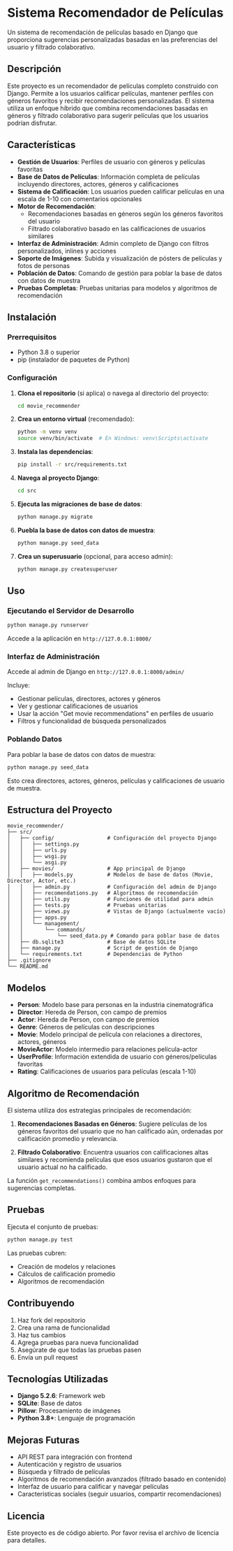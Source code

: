# Sistema Recomendador de Películas

Un sistema de recomendación de películas basado en Django que proporciona sugerencias personalizadas basadas en las preferencias del usuario y filtrado colaborativo.

## Descripción

Este proyecto es un recomendador de películas completo construido con Django. Permite a los usuarios calificar películas, mantener perfiles con géneros favoritos y recibir recomendaciones personalizadas. El sistema utiliza un enfoque híbrido que combina recomendaciones basadas en géneros y filtrado colaborativo para sugerir películas que los usuarios podrían disfrutar.

## Características

- **Gestión de Usuarios**: Perfiles de usuario con géneros y películas favoritas
- **Base de Datos de Películas**: Información completa de películas incluyendo directores, actores, géneros y calificaciones
- **Sistema de Calificación**: Los usuarios pueden calificar películas en una escala de 1-10 con comentarios opcionales
- **Motor de Recomendación**:
  - Recomendaciones basadas en géneros según los géneros favoritos del usuario
  - Filtrado colaborativo basado en las calificaciones de usuarios similares
- **Interfaz de Administración**: Admin completo de Django con filtros personalizados, inlines y acciones
- **Soporte de Imágenes**: Subida y visualización de pósters de películas y fotos de personas
- **Población de Datos**: Comando de gestión para poblar la base de datos con datos de muestra
- **Pruebas Completas**: Pruebas unitarias para modelos y algoritmos de recomendación

## Instalación

### Prerrequisitos

- Python 3.8 o superior
- pip (instalador de paquetes de Python)

### Configuración

1. **Clona el repositorio** (si aplica) o navega al directorio del proyecto:
   ```bash
   cd movie_recommender
   ```

2. **Crea un entorno virtual** (recomendado):
   ```bash
   python -m venv venv
   source venv/bin/activate  # En Windows: venv\Scripts\activate
   ```

3. **Instala las dependencias**:
   ```bash
   pip install -r src/requirements.txt
   ```

4. **Navega al proyecto Django**:
   ```bash
   cd src
   ```

5. **Ejecuta las migraciones de base de datos**:
   ```bash
   python manage.py migrate
   ```

6. **Puebla la base de datos con datos de muestra**:
   ```bash
   python manage.py seed_data
   ```

7. **Crea un superusuario** (opcional, para acceso admin):
   ```bash
   python manage.py createsuperuser
   ```

## Uso

### Ejecutando el Servidor de Desarrollo

```bash
python manage.py runserver
```

Accede a la aplicación en `http://127.0.0.1:8000/`

### Interfaz de Administración

Accede al admin de Django en `http://127.0.0.1:8000/admin/`

Incluye:
- Gestionar películas, directores, actores y géneros
- Ver y gestionar calificaciones de usuarios
- Usar la acción "Get movie recommendations" en perfiles de usuario
- Filtros y funcionalidad de búsqueda personalizados

### Poblando Datos

Para poblar la base de datos con datos de muestra:

```bash
python manage.py seed_data
```

Esto crea directores, actores, géneros, películas y calificaciones de usuario de muestra.

## Estructura del Proyecto

```
movie_recommender/
├── src/
│   ├── config/                 # Configuración del proyecto Django
│   │   ├── settings.py
│   │   ├── urls.py
│   │   ├── wsgi.py
│   │   └── asgi.py
│   ├── movies/                 # App principal de Django
│   │   ├── models.py           # Modelos de base de datos (Movie, Director, Actor, etc.)
│   │   ├── admin.py            # Configuración del admin de Django
│   │   ├── recomendations.py   # Algoritmos de recomendación
│   │   ├── utils.py            # Funciones de utilidad para admin
│   │   ├── tests.py            # Pruebas unitarias
│   │   ├── views.py            # Vistas de Django (actualmente vacío)
│   │   ├── apps.py
│   │   └── management/
│   │       └── commands/
│   │           └── seed_data.py # Comando para poblar base de datos
│   ├── db.sqlite3              # Base de datos SQLite
│   ├── manage.py               # Script de gestión de Django
│   └── requirements.txt        # Dependencias de Python
├── .gitignore
└── README.md
```

## Modelos

- **Person**: Modelo base para personas en la industria cinematográfica
- **Director**: Hereda de Person, con campo de premios
- **Actor**: Hereda de Person, con campo de premios
- **Genre**: Géneros de películas con descripciones
- **Movie**: Modelo principal de película con relaciones a directores, actores, géneros
- **MovieActor**: Modelo intermedio para relaciones película-actor
- **UserProfile**: Información extendida de usuario con géneros/películas favoritas
- **Rating**: Calificaciones de usuarios para películas (escala 1-10)

## Algoritmo de Recomendación

El sistema utiliza dos estrategias principales de recomendación:

1. **Recomendaciones Basadas en Géneros**: Sugiere películas de los géneros favoritos del usuario que no han calificado aún, ordenadas por calificación promedio y relevancia.

2. **Filtrado Colaborativo**: Encuentra usuarios con calificaciones altas similares y recomienda películas que esos usuarios gustaron que el usuario actual no ha calificado.

La función `get_recommendations()` combina ambos enfoques para sugerencias completas.

## Pruebas

Ejecuta el conjunto de pruebas:

```bash
python manage.py test
```

Las pruebas cubren:
- Creación de modelos y relaciones
- Cálculos de calificación promedio
- Algoritmos de recomendación

## Contribuyendo

1. Haz fork del repositorio
2. Crea una rama de funcionalidad
3. Haz tus cambios
4. Agrega pruebas para nueva funcionalidad
5. Asegúrate de que todas las pruebas pasen
6. Envía un pull request

## Tecnologías Utilizadas

- **Django 5.2.6**: Framework web
- **SQLite**: Base de datos
- **Pillow**: Procesamiento de imágenes
- **Python 3.8+**: Lenguaje de programación

## Mejoras Futuras

- API REST para integración con frontend
- Autenticación y registro de usuarios
- Búsqueda y filtrado de películas
- Algoritmos de recomendación avanzados (filtrado basado en contenido)
- Interfaz de usuario para calificar y navegar películas
- Características sociales (seguir usuarios, compartir recomendaciones)

## Licencia

Este proyecto es de código abierto. Por favor revisa el archivo de licencia para detalles.
